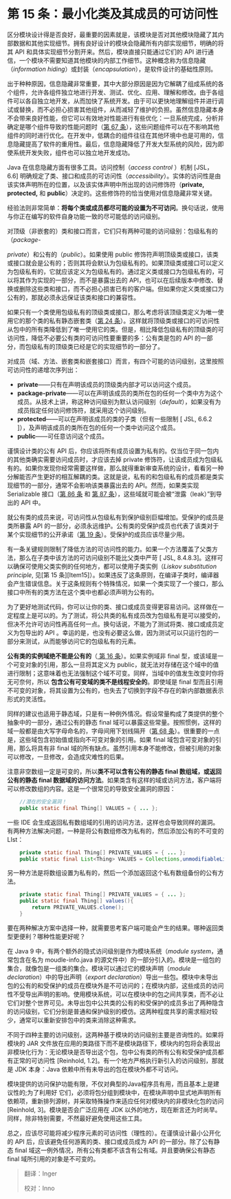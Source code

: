# 第 15 条：最小化类及其成员的可访问性

区分模块设计得是否良好，最重要的因素就是，该模块是否对其他模块隐藏了其内部数据和其他实现细节。拥有良好设计的模块会隐藏所有内部实现细节，明确的将其 API 和具体实现细节分割开来。然后，模块直接只能通过它们的 API 进行通信，一个模块不需要知道其他模块的内部工作细节。这种概念称为信息隐藏（*information hiding*）或封装（*encapsulation*），是软件设计的基础性原则。

出于种种原因，信息隐藏非常重要，其中大部分原因是因为它解耦了组成系统的各个组件，允许各组件独立地进行开发、测试、优化、应用、理解和修改。由于各组件可以各自独立地开发，从而加快了系统开发。由于可以更快地理解组件并进行调试或替换，而不必担心损害其他组件，从而减轻了维护的负担。虽然信息隐藏本身不会带来良好性能，但它可以有效地对性能进行有些优化：一旦系统完成，分析并确定是哪个组件导致的性能问题时（[第 67 条][Item67]），这些问题组件可以在不影响其他组件的同时进行优化。在开发中，低耦合的组件往往在其他环境中也是可用的，信息隐藏提高了软件的重用性。最后，信息隐藏降低了开发大型系统的风险，因为即使系统开发失败，组件也可以独立地开发成功。

Java 在信息隐藏方面有很多工具。访问控制（*access control* ）机制 [JSL，6.6] 明确规定了类、接口和成员的可访问性（*accessibility*）。实体的访问性是由该实体声明所在的位置，以及该实体声明中所出现的访问修饰符（**private, protected,** 和 **public**）决定的。这些修饰符的恰当使用对信息隐藏非常关键。

经验法则非常简单：**将每个类或成员都尽可能的设置为不可访问**。换句话说，使用与你正在编写的软件自身功能一致的尽可能低的访问级别。

对顶级（非嵌套的）类和接口而言，它们只有两种可能的访问级别：包级私有的（*package-*

*private*）和公有的（*public*）。如果使用 public 修饰符声明顶级类或接口，该类或接口就会是公有的；否则其将会默认为包级私有的。如果顶级类或接口可以定义为包级私有的，它就应该定义为包级私有的。通过定义类或接口为包级私有的，可以将其作为实现的一部分，而不是暴露出去的 API，也可以在后续版本中修改、替换或删除这些类和接口，而不必担心损害已有的客户端。但如果你定义类或接口为公有的，那就必须永远保证该类和接口的兼容性。

如果只有一个类使用包级私有的顶级类或接口，那么考虑将该顶级类定义为唯一使用它的那个类的私有静态嵌套类（[第 24 条][Item24]）。这样就将顶级类或接口的可访问性从包中的所有类降低到了唯一使用它的类。但是，相比降低包级私有的顶级类的可访问性，降低不必要公有类的可访问性要重要的多：公有类是包的 API 的一部分，而包级私有的顶级类已经是它的实现细节的一部分了。

对成员（域、方法、嵌套类和嵌套接口）而言，有四个可能的访问级别，这里按照可访问性的递增次序列出：

- **private**——只有在声明该成员的顶级类内部才可以访问这个成员。
- **package-private**——可以在声明该成员的类所在包的任何一个类中方为这个成员。从技术上讲，称这种访问级别为默认访问级别（*default*），如果没有为成员指定任何访问修饰符，就采用这个访问级别。
- **protected**——可以在声明该成员的类的子类（但有一些限制 [ JSL, 6.6.2 ]），及声明该成员的类所在包的任何一个类中访问这个成员。
- **public**——可任意访问这个成员。

谨慎设计类的公有 API 后，你应该将所有成员设置为私有的。仅当位于同一包内的其他类确实需要访问成员时，才应该去掉 private 修饰符，让该成员成为包级私有的。如果你发现你经常需要这样做，那么就得重新审查系统的设计，看看另一种分解能否产生更好的相互解耦的类。这就是说，私有的和包级私有的成员都是类实现细节的一部分，通常不会影响该类暴露出去的 API。然而，如果类实现 Serializable 接口（[第 86 条][Item86] 和 [第 87 条][Item87]），这些域就可能会被“泄露（leak）”到导出的 API 中。

就公有类的成员来说，可访问性从包级私有到保护级别巨幅增加。受保护的成员是类所暴露 API 的一部分，必须永远维护。公有类的受保护成员也代表了该类对于某个实现细节的公开承诺（[第 19 条][Item19]）。受保护的成员应该尽量少用。

有一条关键规则限制了降低方法的可访问性的能力。如果一个方法覆盖了父类方法，那么在子类中该方法的可访问级别不能比父类中严苛 [ JSL, 8.4.8.3]。这样可以确保可使用父类实例的任何地方，都可以使用子类实例（*Liskov substitution principle*, 见[第 15 条][Item15]）。如果违反了这条原则，在编译子类时，编译器会产生错误信息。关于这条规则有个特殊情况，如果一个类实现了一个接口，那么接口中所有的类方法在这个类中也都必须声明为公有的。

为了更好地测试代码，你可以让你的类、接口或成员变得更容易访问。这样做在一定程度上是可以的。为了测试，将公共类的私有成员改为包级私有是可以接受的，但决不允许可访问性再高任何一点。换句话说，不能为了测试将类、接口或成员定义为包导出的 API 。幸运的是，也没有必要这么做，因为测试可以只运行包的一部分来测试，从而能够访问它的包级私有的元素。

**公有类的实例域绝不能是公有的**（[ 第 16 条][Item16]）。如果实例域非 final 型，或该域是一个可变对象的引用，那么一旦将其定义为 public，就无法对存储在这个域中的值进行限制；这意味着也无法强制这个域不可变。同样，当域中的值发生改变时你将无可奈何，所以 **包含公有可变域的类不是线程安全的**。即使域是 final 型而且引用不可变的对象，将其设置为公有的，也失去了切换到字段不存在的新内部数据表示形式的灵活性。

同样的建议也适用于静态域，只是有一种例外情况。假设常量构成了类提供的整个抽象中的一部分，通过公有的静态 final 域可以暴露这些常量。按照惯例，这样的域一般都是由大写字母命名的，字母间用下划线隔开（[第 68 条][Item68]）。很重要的一点是，这些域包含初始值或指向不可变对象的引用。如果 final 域包含可变对象的引用，那么将具有非 final 域的所有缺点。虽然引用本身不能修改，但被引用的对象可以修改，一旦修改，会造成灾难性的后果。

注意非空数组一定是可变的，所以**类不可以含有公有的静态 final 数组域，或返回公有的静态 final 数据域的访问方法**。如果类含有这样的域或访问方法，客户端将可以修改数组的内容。这是一个很常见的导致安全漏洞的原因：

```JAVA
	//潜在的安全漏洞！
	public static final Thing[] VALUES = { ... };
```

一些 IDE 会生成返回私有数组域的引用的访问方法，这样也会导致同样的漏洞。有两种方法解决问题，一种是将公有数组修改为私有的，然后添加公有的不可变的 LIst：

```java
	private static final Thing[] PRIVATE_VALUES = { ... };
	public static final List<Thing> VALUES = Collections,unmodifiableList(Arrays.asList(PRIVATE_VALUES));
```

另一种方法是将数组设置为私有的，然后一个添加返回这个私有数组备份的公有方法。

```java
	private static final Thing[] PRIVATE_VALUES = { ... };
	public static final Thing[] values(){
		return PRIVATE_VALUES.clone();    
	}
```

要在两种解决方案中选择一种，就需要思考客户端可能会产生的结果。哪种返回类型更便利？哪种性能更好呢？

在 Java 9 中，有两个额外的隐式访问级别是作为模块系统（*module system*，通常包含在名为 moudle-info.java 的源文件中）的一部分引入的。模块是一组包的集合，就像包是一组类的集合。模块可以通过它的模块声明（*module declaration*）中的导出声明（*export declaration*）导出一些包。模块中未导出包的公有的和受保护的成员在模块外是不可访问的；在模块内部，这些成员的访问性不受导出声明的影响。使用模块系统，可以在模块中的包之间共享类，而不必让它们对整个世界可见。未导出包中公共类的公有的和受保护的成员多出了两种隐含的访问级别，它们分别是普通和保护级别的模仿。这两种程度共享的需求相对较少，通常可以重新安排包中的类来消除这种需求。

不同于四种主要的访问级别，这两种基于模块的访问级别主要是咨询性的。如果将模块的 JAR 文件放在应用的类路径下而不是模块路径下，模块内的包将会表现出非模块化行为：无论模块是否导出这个包，包中公有类的所有公有和受保护成员都有正常的可访问性 [Reinhold, 1.2]。有一个地方严格执行新引入的访问级别，那就是 JDK 本身：Java 依赖中所有未导出的包在模块外都不可访问。

模块提供的访问保护功能有限，不仅对典型的Java程序员有用，而且基本上是建议性的;为了利用好 它们，必须将包分组到模块中，在模块声明中显式地声明所有依赖项，重新排列源树，并采取特殊操作来适应任何对模块内的非模块化包的访问[Reinhold, 3]。模块是否会广泛应用在 JDK 以外的地方，现在断言还为时尚早。同样，除非特别需要，不然最好避免使用这些工具。

总之，应该尽可能将减少程序元素的可访问性（理性的）。在谨慎设计最小公开化的 API 后，应该避免任何游离的类、接口或成员成为 API 的一部分。除了公有静态 final 域这一例外情况，所有公有类都不该含有公有域。并且要确保公有静态 final 域所引用的对象是不可变的。



> 翻译：Inger
>
> 校对：Inno



[Item16]: url	"在未来填入第 16 条链接，否则无法跳转。"
[Item17]: url	"在未来填入第 17 条链接，否则无法跳转。"
[Item68]: url	"在未来填入第 68 条链接，否则无法跳转。"
[Item19]: url	"在未来填入第 19 条链接，否则无法跳转。"
[Item67]: url	"在未来填入第 67 条链接，否则无法跳转。"
[Item24]: url	"在未来填入第 24 条链接，否则无法跳转。"
[Item86]: url	"在未来填入第 86 条链接，否则无法跳转。"
[Item87]: url	"在未来填入第 87 条链接，否则无法跳转。"


